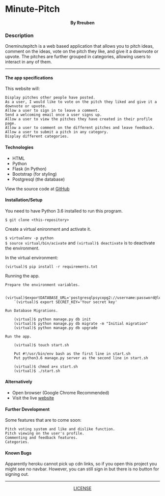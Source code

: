 # Minute-Pitch

<p align = "center">
    <b>By Rreuben</b>  
</p>

### Description
Oneminutepitch is a web based application that allows you to pitch ideas, comment on the ideas, vote on the pitch they like, and give it a downvote or upvote. The pitches are further grouped in categories, allowing users to interact in any of them.

***
#### The app specifications 
This website will:

    Display pitches other people have posted.
    As a user, I would like to vote on the pitch they liked and give it a downvote or upvote.
    Allow a user to sign in to leave a comment.
    Send a welcoming email once a user signs up.
    Allow a user to view the pitches they have created in their profile page.
    Allow a user to comment on the different pitches and leave feedback.
    Allow a user to submit a pitch in any category.
    Display different categories.

#### Technologies
* HTML
* Python
* Flask (in Python)
* Bootstrap (for styling)
* Postgresql (the database)

View the source code at [GitHub](https://github.com/Rreuben/pitch)

#### Installation/Setup
You need to have Python 3.6 installed to run this program.

`$ git clone <this-repository>`<br />

Create a virtual enironment and activate it.

`$ virtualenv -p python`<br />
`$ source virtual/bin/acivate` and `(virtual)$ deactivate` is to deactivate the environment.

In the virtual environment:

`(virtual)$ pip install -r requirements.txt`<br />

Running the app.

    Prepare the environment variables.
    
        (virtual)$exportDATABASE_URL='postgresqlpsycopg2://username:password@localhost/pitch'`<br/>
        `(virtual)$ export SECRET_KEY='Your secret key'

    Run Database Migrations.

        (virtual)$ python manage.py db init
        (virtual)$ python manage.py db migrate -m "Initial migration"
        (virtual)$ python manage.py db upgrade

    Run the app.

        (virtual)$ touch start.sh

        Put #!/usr/bin/env bash as the first line in start.sh
        Put python3.6 manage.py server as the second line in start.sh

        (virtual)$ chmod a+x start.sh
        (virtual)$ ./start.sh

#### Alternatively
* Open browser (Google Chrome Recommended)
* Visit the live [website](https://pitttch.herokuapp.com)

#### Further Development
Some features that are to come soon:

    Pitch voting system and like and dislike function.
    Pitch viewing on the user's profile.
    Commenting and feedback features.
    Categories.
    
#### Known Bugs
Apparently heroku cannot pick up cdn links, so if you open this project you might see no navbar. However, you can still sign in but there is no button for signing out. 

***

<p align = "center">
    <a href = "https://github.com/Rreuben/path_to_your_licence_file">LICENSE</a>
</p>
